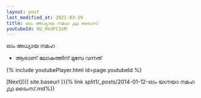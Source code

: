 ```yaml
---
layout: post
last_modified_at: 2021-03-29
title: ഓം അധ്യായ നമഹ ൧൧ ടൈംസ്
youtubeId: 9U_HVdFC3zM
---
```

 
 
 ഓം അധ്യായ നമഹ 
 
 -  ആരാണ് ലോകത്തിന് മുമ്പേ വന്നത് 
 
  
 
  
 
 
 
 
 
 


{% include youtubePlayer.html id=page.youtubeId %}
 
[Next]({{ site.baseurl }}{% link  split1/_posts/2014-01-12-ഓം യഗ്നയാ നമഹ ൧൧ ടൈംസ്.md%})
 
